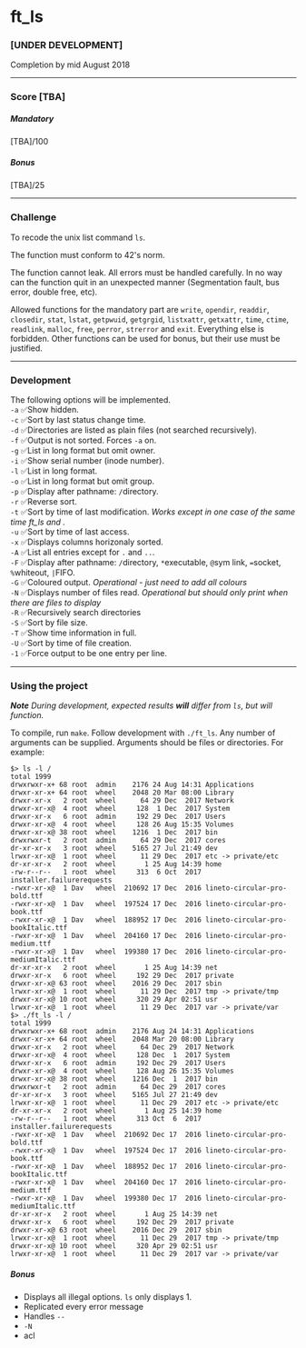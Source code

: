 # ft_ls
### [UNDER DEVELOPMENT]
Completion by mid August 2018
***
### Score [TBA]
##### Mandatory
[TBA]/100
##### Bonus
[TBA]/25
***
### Challenge  
To recode the unix list command `ls`.  
  
The function must conform to 42's norm.  
  
The function cannot leak. All errors must be handled carefully. In no way can the function quit in an unexpected manner (Segmentation fault, bus error, double free, etc).  
  
Allowed functions for the mandatory part are `write`, `opendir`, `readdir`, `closedir`, `stat`, `lstat`, `getpwuid`, `getgrgid`, `listxattr`, `getxattr`, `time`, `ctime`, `readlink`, `malloc`, `free`, `perror`, `strerror` and `exit`. Everything else is forbidden. Other functions can be used for bonus, but their use must be justified.
***
### Development
The following options will be implemented.  
`-a` ✅Show hidden.  
`-c` ✅Sort by last status change time.  
`-d` ✅Directories are listed as plain files (not searched recursively).  
`-f` ✅Output is not sorted. Forces `-a` on.  
`-g` ✅List in long format but omit owner.  
`-i` ✅Show serial number (inode number).  
`-l` ✅List in long format.  
`-o` ✅List in long format but omit group.  
`-p` ✅Display after pathname: `/`directory.  
`-r` ✅Reverse sort.  
`-t` ✅Sort by time of last modification. *Works except in one case of the same time ft_ls and .*  
`-u` ✅Sort by time of last access.  
`-x` ✅Displays columns horizonaly sorted.  
`-A` ✅List all entries except for `.` and `..`.  
`-F` ✅Display after pathname: `/`directory, `*`executable, `@`sym link, `=`socket, `%`whiteout, `|`FIFO.  
`-G` ✅Coloured output. *Operational - just need to add all colours*  
`-N` ✅Displays number of files read. *Operational but should only print when there are files to display*  
`-R` ✅Recursively search directories  
`-S` ✅Sort by file size.  
`-T` ✅Show time information in full.  
`-U` ✅Sort by time of file creation.  
`-1` ✅Force output to be one entry per line.  
***
### Using the project
***Note*** *During development, expected results* ***will*** *differ from `ls`, but will function.*  
  
To compile, run `make`. Follow development with `./ft_ls`. Any number of arguments can be supplied. Arguments should be files or directories. For example:
```console
$> ls -l /
total 1999
drwxrwxr-x+ 68 root  admin    2176 24 Aug 14:31 Applications
drwxr-xr-x+ 64 root  wheel    2048 20 Mar 08:00 Library
drwxr-xr-x   2 root  wheel      64 29 Dec  2017 Network
drwxr-xr-x@  4 root  wheel     128  1 Dec  2017 System
drwxr-xr-x   6 root  admin     192 29 Dec  2017 Users
drwxr-xr-x@  4 root  wheel     128 26 Aug 15:35 Volumes
drwxr-xr-x@ 38 root  wheel    1216  1 Dec  2017 bin
drwxrwxr-t   2 root  admin      64 29 Dec  2017 cores
dr-xr-xr-x   3 root  wheel    5165 27 Jul 21:49 dev
lrwxr-xr-x@  1 root  wheel      11 29 Dec  2017 etc -> private/etc
dr-xr-xr-x   2 root  wheel       1 25 Aug 14:39 home
-rw-r--r--   1 root  wheel     313  6 Oct  2017 installer.failurerequests
-rwxr-xr-x@  1 Dav   wheel  210692 17 Dec  2016 lineto-circular-pro-bold.ttf
-rwxr-xr-x@  1 Dav   wheel  197524 17 Dec  2016 lineto-circular-pro-book.ttf
-rwxr-xr-x@  1 Dav   wheel  188952 17 Dec  2016 lineto-circular-pro-bookItalic.ttf
-rwxr-xr-x@  1 Dav   wheel  204160 17 Dec  2016 lineto-circular-pro-medium.ttf
-rwxr-xr-x@  1 Dav   wheel  199380 17 Dec  2016 lineto-circular-pro-mediumItalic.ttf
dr-xr-xr-x   2 root  wheel       1 25 Aug 14:39 net
drwxr-xr-x   6 root  wheel     192 29 Dec  2017 private
drwxr-xr-x@ 63 root  wheel    2016 29 Dec  2017 sbin
lrwxr-xr-x@  1 root  wheel      11 29 Dec  2017 tmp -> private/tmp
drwxr-xr-x@ 10 root  wheel     320 29 Apr 02:51 usr
lrwxr-xr-x@  1 root  wheel      11 29 Dec  2017 var -> private/var
$> ./ft_ls -l /
total 1999
drwxrwxr-x+ 68 root  admin    2176 Aug 24 14:31 Applications
drwxr-xr-x+ 64 root  wheel    2048 Mar 20 08:00 Library
drwxr-xr-x   2 root  wheel      64 Dec 29  2017 Network
drwxr-xr-x@  4 root  wheel     128 Dec  1  2017 System
drwxr-xr-x   6 root  admin     192 Dec 29  2017 Users
drwxr-xr-x@  4 root  wheel     128 Aug 26 15:35 Volumes
drwxr-xr-x@ 38 root  wheel    1216 Dec  1  2017 bin
drwxrwxr-t   2 root  admin      64 Dec 29  2017 cores
dr-xr-xr-x   3 root  wheel    5165 Jul 27 21:49 dev
lrwxr-xr-x@  1 root  wheel      11 Dec 29  2017 etc -> private/etc
dr-xr-xr-x   2 root  wheel       1 Aug 25 14:39 home
-rw-r--r--   1 root  wheel     313 Oct  6  2017 installer.failurerequests
-rwxr-xr-x@  1 Dav   wheel  210692 Dec 17  2016 lineto-circular-pro-bold.ttf
-rwxr-xr-x@  1 Dav   wheel  197524 Dec 17  2016 lineto-circular-pro-book.ttf
-rwxr-xr-x@  1 Dav   wheel  188952 Dec 17  2016 lineto-circular-pro-bookItalic.ttf
-rwxr-xr-x@  1 Dav   wheel  204160 Dec 17  2016 lineto-circular-pro-medium.ttf
-rwxr-xr-x@  1 Dav   wheel  199380 Dec 17  2016 lineto-circular-pro-mediumItalic.ttf
dr-xr-xr-x   2 root  wheel       1 Aug 25 14:39 net
drwxr-xr-x   6 root  wheel     192 Dec 29  2017 private
drwxr-xr-x@ 63 root  wheel    2016 Dec 29  2017 sbin
lrwxr-xr-x@  1 root  wheel      11 Dec 29  2017 tmp -> private/tmp
drwxr-xr-x@ 10 root  wheel     320 Apr 29 02:51 usr
lrwxr-xr-x@  1 root  wheel      11 Dec 29  2017 var -> private/var
```  
##### Bonus
* Displays all illegal options. `ls` only displays 1.
* Replicated every error message
* Handles `--`
* `-N`
* acl

